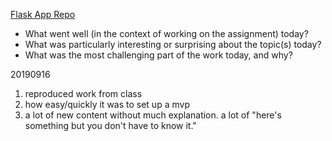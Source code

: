[Flask App Repo](https://github.com/1aaronscott/DS-Unit-3-Sprint-3-Productization-and-Cloud/tree/master/flask_app)

- What went well (in the context of working on the assignment) today?
- What was particularly interesting or surprising about the topic(s) today?
- What was the most challenging part of the work today, and why?

20190916
1. reproduced work from class
2. how easy/quickly it was to set up a mvp
3. a lot of new content without much explanation. a lot of "here's something but you don't have to know it."
